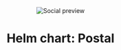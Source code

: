 <!-- markdownlint-disable-next-line first-line-heading -->
<div align="center" width="100%">

<img src="https://repository-images.githubusercontent.com/899550162/c6ab08d6-7327-4a94-90af-cf57dfa3b82d" align="center" alt="Social preview" />

# Helm chart: Postal

</div>

